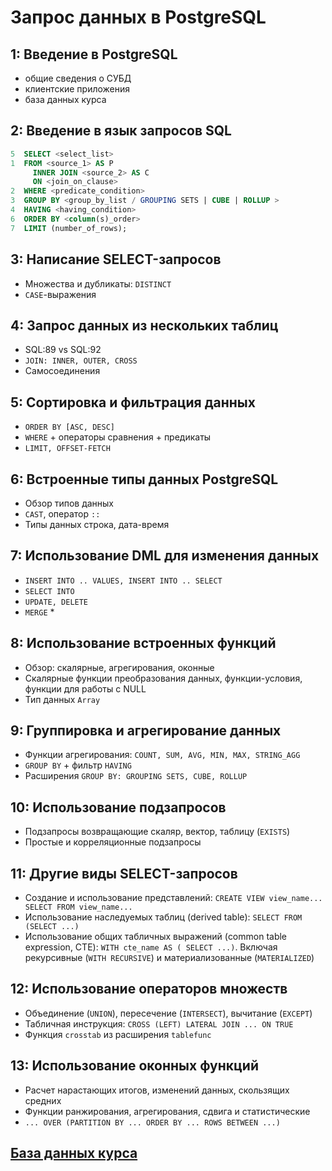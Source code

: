 # Запрос данных в PostgreSQL

## 1: Введение в PostgreSQL
- общие сведения о СУБД
- клиентские приложения
- база данных курса
## 2: Введение в язык запросов SQL
```sql
5  SELECT <select_list>  
1  FROM <source_1> AS P
     INNER JOIN <source_2> AS C
     ON <join_on_clause>
2  WHERE <predicate_condition>
3  GROUP BY <group_by_list / GROUPING SETS | CUBE | ROLLUP >
4  HAVING <having_condition>
6  ORDER BY <column(s)_order>
7  LIMIT (number_of_rows);
```
## 3: Написание SELECT-запросов
- Множества и дубликаты: ```DISTINCT```
- ```CASE```-выражения
## 4: Запрос данных из нескольких таблиц
- SQL:89 vs SQL:92
- ```JOIN: INNER, OUTER, CROSS```
- Самосоединения
## 5: Сортировка и фильтрация данных
- ```ORDER BY [ASC, DESC]```
- ```WHERE``` + операторы сравнения + предикаты
- ```LIMIT, OFFSET-FETCH```
## 6: Встроенные типы данных PostgreSQL
- Обзор типов данных
- ```CAST```, оператор ```::```
- Типы данных строка, дата-время
## 7: Использование DML для изменения данных
- ```INSERT INTO .. VALUES, INSERT INTO .. SELECT```
- ```SELECT INTO```
- ```UPDATE, DELETE```
- ```MERGE``` *
## 8: Использование встроенных функций
- Обзор: скалярные, агрегирования, оконные
- Скалярные функции преобразования данных, функции-условия, функции для работы с NULL
- Тип данных ```Array```
## 9: Группировка и агрегирование данных
- Функции агрегирования: ```COUNT, SUM, AVG, MIN, MAX, STRING_AGG```
- ```GROUP BY``` + фильтр ```HAVING```
- Расширения ```GROUP BY: GROUPING SETS, CUBE, ROLLUP```
## 10: Использование подзапросов
- Подзапросы возвращающие скаляр, вектор, таблицу (```EXISTS```)
- Простые и корреляционные подзапросы
## 11: Другие виды SELECT-запросов
- Создание и использование представлений: ```CREATE VIEW view_name... SELECT FROM view_name...```
- Использование наследуемых таблиц (derived table): ```SELECT FROM (SELECT ...)```
- Использование общих табличных выражений (common table expression, CTE): ```WITH cte_name AS ( SELECT ...)```. Включая рекурсивные (```WITH RECURSIVE```) и материализованные (```MATERIALIZED```)  
## 12: Использование операторов множеств
- Объединение (```UNION```), пересечение (```INTERSECT```), вычитание (```EXCEPT```)
- Табличная инструкция: ```CROSS (LEFT) LATERAL JOIN ... ON TRUE```
- Функция ```crosstab``` из расширения ```tablefunc```
## 13: Использование оконных функций
- Расчет нарастающих итогов, изменений данных, скользящих средних
- Функции ранжирования, агрегирования, сдвига и статистические
- ``` ... OVER (PARTITION BY ... ORDER BY ... ROWS BETWEEN ...) ``` 

## [База данных курса](https://github.com/LSIND/Querying-Data-with-PostgreSQL/tree/master/SetupFiles)